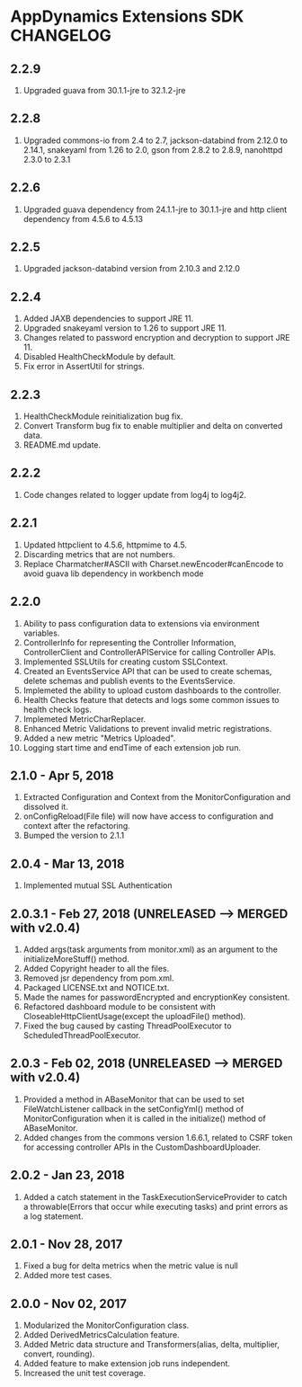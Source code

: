 # AppDynamics Extensions SDK CHANGELOG

## 2.2.9
1. Upgraded guava from 30.1.1-jre to 32.1.2-jre

## 2.2.8
1. Upgraded commons-io from 2.4 to 2.7, jackson-databind from 2.12.0 to 2.14.1, snakeyaml from 1.26 to 2.0, gson from 2.8.2 to 2.8.9, nanohttpd 2.3.0 to 2.3.1 

## 2.2.6
1. Upgraded guava dependency from 24.1.1-jre to 30.1.1-jre and http client dependency from 4.5.6 to 4.5.13

## 2.2.5
1. Upgraded jackson-databind version from 2.10.3 and 2.12.0

## 2.2.4
1. Added JAXB dependencies to support JRE 11.
2. Upgraded snakeyaml version to 1.26 to support JRE 11.
3. Changes related to password encryption and decryption to support JRE 11.
4. Disabled HealthCheckModule by default.
5. Fix error in AssertUtil for strings.

## 2.2.3
1. HealthCheckModule reinitialization bug fix.
2. Convert Transform bug fix to enable multiplier and delta on converted data.
3. README.md update.

## 2.2.2
1. Code changes related to logger update from log4j to log4j2.

## 2.2.1
1. Updated httpclient to 4.5.6, httpmime to 4.5.
2. Discarding metrics that are not numbers.
3. Replace Charmatcher#ASCII with Charset.newEncoder#canEncode to avoid guava lib dependency in workbench mode

## 2.2.0
1. Ability to pass configuration data to extensions via environment variables.
2. ControllerInfo for representing the Controller Information, ControllerClient and ControllerAPIService for calling Controller APIs.
3. Implemented SSLUtils for creating custom SSLContext.
4. Created an EventsService API that can be used to create schemas, delete schemas and publish events to the EventsService.
5. Implemeted the ability to upload custom dashboards to the controller.
6. Health Checks feature that detects and logs some common issues to health check logs.
7. Implemeted MetricCharReplacer.
8. Enhanced Metric Validations to prevent invalid metric registrations.
9. Added a new metric "Metrics Uploaded".
10. Logging start time and endTime of each extension job run.

## 2.1.0 - Apr 5, 2018
1. Extracted Configuration and Context from the MonitorConfiguration and dissolved it.
2. onConfigReload(File file) will now have access to configuration and context after the refactoring.
3. Bumped the version to 2.1.1

## 2.0.4 - Mar 13, 2018
1. Implemented mutual SSL Authentication

## 2.0.3.1 - Feb 27, 2018 (UNRELEASED --> MERGED with v2.0.4)
1. Added args(task arguments from monitor.xml) as an argument to the initializeMoreStuff() method.
2. Added Copyright header to all the files.
3. Removed jsr dependency from pom.xml.
4. Packaged LICENSE.txt and NOTICE.txt.
5. Made the names for passwordEncrypted and encryptionKey consistent.
6. Refactored dashboard module to be consistent with CloseableHttpClientUsage(except the uploadFile() method).
7. Fixed the bug caused by casting ThreadPoolExecutor to ScheduledThreadPoolExecutor.

## 2.0.3  - Feb 02, 2018 (UNRELEASED --> MERGED with v2.0.4)
1. Provided a method in ABaseMonitor that can be used to set FileWatchListener callback in the setConfigYml() method of MonitorConfiguration when it is called in the initialize() method of ABaseMonitor.
2. Added changes from the commons version 1.6.6.1, related to CSRF token for accessing controller APIs in the CustomDashboardUploader.

## 2.0.2 - Jan 23, 2018
1. Added a catch statement in the TaskExecutionServiceProvider to catch a throwable(Errors that occur while executing tasks) and print errors as a log statement.

## 2.0.1 - Nov 28, 2017
1. Fixed a bug for delta metrics when the metric value is null
2. Added more test cases.

## 2.0.0 - Nov 02, 2017
1. Modularized the MonitorConfiguration class.
2. Added DerivedMetricsCalculation feature.
3. Added Metric data structure and Transformers(alias, delta, multiplier, convert, rounding).
4. Added feature to make extension job runs independent.
5. Increased the unit test coverage.






